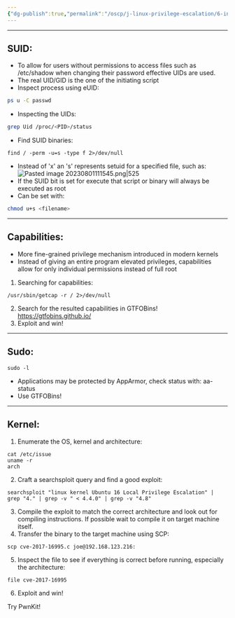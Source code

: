 ```yaml
---
{"dg-publish":true,"permalink":"/oscp/j-linux-privilege-escalation/6-insecure-system-components/"}
---
```


-------
## SUID:
- To allow for users without permissions to access files such as /etc/shadow when changing their password effective UIDs are used.
- The real UID/GID is the one of the initiating script
- Inspect process using eUID:
``` bash
ps u -C passwd
```
- Inspecting the UIDs:
```bash
grep Uid /proc/<PID>/status
```
- Find SUID binaries:
```
find / -perm -u=s -type f 2>/dev/null
```
- Instead of 'x' an 's' represents setuid for a specified file, such as: ![Pasted image 20230801111545.png|525](/img/user/IMAGES/Pasted%20image%2020230801111545.png)
- If the SUID bit is set for execute that script or binary will always be executed as root
- Can be set with:
``` bash
chmod u+s <filename>
```

------
## Capabilities:
- More fine-grained privilege mechanism introduced in modern kernels
- Instead of giving an entire program elevated privileges, capabilities allow for only individual permissions instead of full root
1. Searching for capabilities:
```
/usr/sbin/getcap -r / 2>/dev/null
```
2. Search for the resulted capabilities in GTFOBins!
	https://gtfobins.github.io/
3. Exploit and win!

----------------
## Sudo:
	sudo -l
- Applications may be protected by AppArmor, check status with:
	aa-status
- Use GTFOBins!

----------
## Kernel:
1. Enumerate the OS, kernel and architecture:
```
cat /etc/issue
uname -r
arch
```
2. Craft a searchsploit query and find a good exploit:
```
searchsploit "linux kernel Ubuntu 16 Local Privilege Escalation" | grep "4." | grep -v " < 4.4.0" | grep -v "4.8"
```
3. Compile the exploit to match the correct architecture and look out for compiling instructions. If possible wait to compile it on target machine itself.
4. Transfer the binary to the target machine using SCP:
```
scp cve-2017-16995.c joe@192.168.123.216:
```
5. Inspect the file to see if everything is correct before running, especially the architecture:
```
file cve-2017-16995
```
6. Exploit and win!

Try PwnKit!
